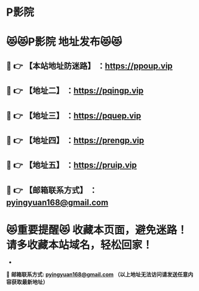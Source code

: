 # P影院
:heart_eyes_cat::heart_eyes_cat:P影院 地址发布:heart_eyes_cat::heart_eyes_cat:
==
:kiss: :point_right: 【本站地址防迷路】 ：https://ppoup.vip
------
:kiss: :point_right: 【地址二】 ：https://pqingp.vip
------
:kiss: :point_right: 【地址三】 ：https://pquep.vip
------
:kiss: :point_right: 【地址四】 ：https://prengp.vip
------
:kiss: :point_right: 【地址五】 ：https://pruip.vip
------
:kiss: :point_right: 【邮箱联系方式】 ：pyingyuan168@gmail.com
------
:heart_eyes_cat:重要提醒:heart_eyes_cat: 收藏本页面，避免迷路！请多收藏本站域名，轻松回家！
==

-

:love_letter: __邮箱联系方式: pyingyuan168@gmail.com （以上地址无法访问请发送任意内容获取最新地址）__
